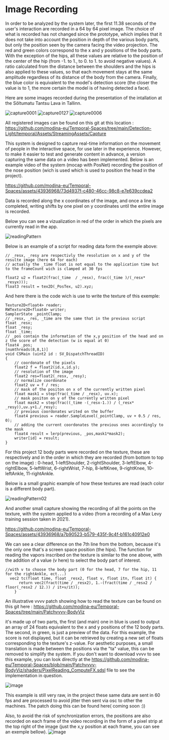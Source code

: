 # Image Recording

In order to be analyzed by the system later, the first 11.38 seconds of the user's interaction are recorded in a 64 by 64 pixel image. The choice of what is recorded has not changed since the prototype, which implies that it does not take into account the position in depth of the various body parts, but only the position seen by the camera facing the video projection. The red and green colors correspond to the x and y positions of the body parts. With the exception of the hips, all these values are relative to the position of the center of the hip (from -1. to 1., to 0. to 1. to avoid negative values). A ratio calculated from the distance between the shoulders and the hips is also applied to these values, so that each movement stays at the same amplitude regardless of its distance of the body from the camera.
Finally, the blue color is equivalent to the model's detection score (the closer the value is to 1, the more certain the model is of having detected a face).


Here are some images recorded during the presentation of the intallation at the Sõltumatu Tantsu Lava in Tallinn.

![capture0001](https://github.com/modina-eu/Temporal-Spaces/assets/43936968/4bedeca8-c50a-4340-919f-b2c4c71077de)
![capture0127](https://github.com/modina-eu/Temporal-Spaces/assets/43936968/c2e72432-d70b-4c3e-82d6-5aeab3705cf4)
![capture0006](https://github.com/modina-eu/Temporal-Spaces/assets/43936968/e4e2d8d7-da8d-43a2-9a57-e5fd09b1d154)

All registered images can be found on this git at this location : https://github.com/modina-eu/Temporal-Spaces/tree/main/Detection-Light/temporal/Assets/StreamingAssets/Capture

This system is designed to capture real-time information on the movement of people in the interactive space, for use later in the experience. However, to make it easier to test and generate content in advance, a version capturing the same data on a video has been implemented. Below is an example video of the system (mocap with PosNet) recording the position of the nose position (wich is used which is used to position the head in the project).

https://github.com/modina-eu/Temporal-Spaces/assets/43936968/73d4937f-c480-46cc-98c8-e7e639ccdea2

Data is recorded along the x coordinates of the image, and once a line is completed, writing shifts by one pixel on y coordinates until the entire image is recorded.

Below you can see a vizualization in red of the order in which the pixels are currently read in the app. 

![readingPattern](https://github.com/modina-eu/Temporal-Spaces/assets/43936968/e290077e-128c-45c7-b553-27c62d351117)

Below is an example of a script for reading data form the exemple above:
``` HLSL
// _resx, _resy are respectivly the resolution on x and y of the resulte image (here 64 for each)
// actually the _time float is not equal to the application time but to the frameCount wich is clamped at 30 fps

float2 u2 = float2(frac(_time  / _resx), frac((_time )/(_resx* _resyx)));
float3 result = tex2D(_PosTex, u2).xyz;
```

And here there is the code wich is use to write the texture of this exemple:
``` HLSL
Texture2D<float4> reader; 
RWTexture2D<float4> writer;
SamplerState _pointClamp; 
// _resx, _res, _time are the same that in the previous script
float _resx;
float _resy;
float _time;
// _pos contain the information of the x,y position of the head and on z the score of the detection (w is equal at 0)
float4 _pos;
[numthreads(8,8,1)]
void CSMain (uint2 id : SV_DispatchThreadID) 
{
	// coordonate of the pixels
	float2 f = float2(id.x,id.y);
	// resolution of the image
	float2 res=float2(_resx, _resy);
	// normalize coordonate
	float2 uv = f / res;
	// mask of the positon on x of the currently written pixel
	float mask1 = step(frac(_time / _resx), uv.x);
	// mask positon on y of the currently written pixel
	float mask2 = step(frac((_time -(_resx-1.)) / (_resx* _resy)),uv.y+1./_resy);
	// previous coordonates writed on the buffer
	float4 previous = reader.SampleLevel(_pointClamp, uv + 0.5 / res, 0);
	// adding the current coordonates the previous ones accordingly to the mask
	float4 result = lerp(previous, _pos,mask1*mask2);
	writer[id] = result;
}

```

For this project 12 body parts were recorded on the texture, these are respectively and in the order in which they are recorded (from bottom to top on the image) : 0-head, 1-leftShoulder, 2-rightShoulder, 3-leftElbow, 4-rightElbow, 5-leftWrist, 6-rightWrist, 7-hip, 8-leftKnee, 9-rightKnee, 10-leftAnkle, 11-rightAnkle.

Below is a small graphic example of how these textures are read (each color is a different body part).

![readingPattern02](https://github.com/modina-eu/Temporal-Spaces/assets/43936968/75716277-bc68-4abc-96bb-8ab6d2df9c20)

And another small capture showing the recording of all the points on the texture, with the system applied to a video (from a recording of a Max Levy training session taken in 2021).

https://github.com/modina-eu/Temporal-Spaces/assets/43936968/a7b90523-b579-435f-9c4f-b161c40912e0

We can see a clear difference on the 7th line from the bottom, because it's the only one that's a screen space position (the hips). 
The function for reading the vapors inscribed on the texture is similar to the one above, with the addition of a value (v here) to select the body part of interest.

``` HLSL
//with v to choose the body part (0 for the head, 7 for the hip, 11 for the rightAnkle, ect...)
  vec2 tc(float time, float _resx2, float v, float itn, float it) {
      return vec2(fract(time / _resx2), 1.-(fract(time / _resx2 / floor(_resx2 / 12.)) / it+v/it));
    }
```
An illustrative vvvv patch showing how to read the texture can be found on this git here : https://github.com/modina-eu/Temporal-Spaces/tree/main/Patchvvvv-BodyViz

it's made up of two parts, the first (and main) one in blue is used to output an array of 24 floats equivalent to the x and y positions of the 12 body parts. The second, in green, is just a preview of the data.
For this example, the score is not displayed, but it can be retrieved by creating a new set of floats corresponding to the texture's z-value.
For aesthetic purposes, a small translation is made between the positions via the "ta" value, this can be removed to simplify the system. 
If you don't want to download vvvv to see this example, you can look directly at the https://github.com/modina-eu/Temporal-Spaces/blob/main/Patchvvvv-BodyViz/shaders/PixelReading_ComputeFX.sdsl file to see the implementation in question.

![image](https://github.com/modina-eu/Temporal-Spaces/assets/43936968/6978f55e-86c4-4aa7-855b-e58c46df7684)

This example is still very raw, in the project these same data are sent in 60 fps and are processed to avoid jitter then sent via osc to other the machines.
The patch doing this can be found here( coming soon :))

Also, to avoid the risk of synchronization errors, the positions are also recorded on each frame of the video recording in the form of a pixel strip at the top right of the image (just the x,y position at each frame, you can see an exemple bellow).
![image](https://github.com/modina-eu/Temporal-Spaces/assets/43936968/212a6d38-e7c5-49f0-8445-297b3dfbcc92)




